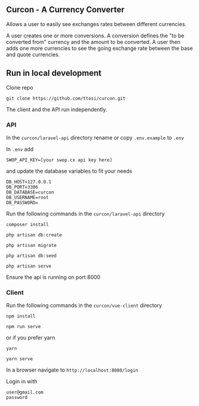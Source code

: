 ## Curcon - A Currency Converter

Allows a user to easily see exchanges rates between different currencies.

A user creates one or more conversions. A conversion defines the "to be converted from" currency and the amount to be converted. A user then adds one more currencies to see the going exchange rate between the base and quote currencies.

## Run in local development
Clone repo

```
git clone https://github.com/ttosi/curcon.git
```

The client and the API run independently.

### API
In the `curcon/laravel-api` directory rename or copy `.env.example` to `.env`

In `.env` add 

```
SWOP_API_KEY=[your swop.cx api key here]
```
and update the database variables to fit your needs

```
DB_HOST=127.0.0.1
DB_PORT=3306
DB_DATABASE=curcon
DB_USERNAME=root
DB_PASSWORD=
```

Run the following commands in the `curcon/laravel-api` directory

```
composer install

php artisan db:create

php artisan migrate

php artisan db:seed

php artisan serve
```

Ensure the api is running on port 8000

### Client

Run the following commands in the `curcon/vue-client` directory

```
npm install

npm run serve
```

or if you prefer yarn
```
yarn

yarn serve
```

In a browser navigate to `http://localhost:8080/login`

Login in with
```
user@gmail.com
password
```

